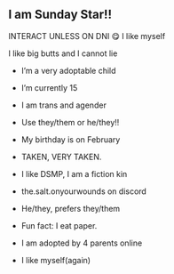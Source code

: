 ## I am Sunday Star!!

INTERACT UNLESS ON DNI 😋
I like myself

I like big butts and I cannot lie

- I’m a very adoptable child
- I’m currently 15
- I am trans and agender
- Use they/them or he/they!! 
- My birthday is on February
- TAKEN, VERY TAKEN.
- I like DSMP, I am a fiction kin
- the.salt.onyourwounds on discord
- He/they, prefers they/them
- Fun fact: I eat paper.

- I am adopted by 4 parents online
- I like myself(again) 
